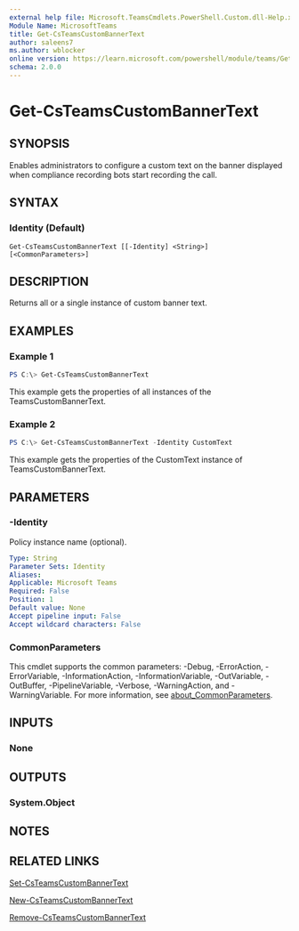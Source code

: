 ```yaml
---
external help file: Microsoft.TeamsCmdlets.PowerShell.Custom.dll-Help.xml
Module Name: MicrosoftTeams
title: Get-CsTeamsCustomBannerText
author: saleens7
ms.author: wblocker
online version: https://learn.microsoft.com/powershell/module/teams/Get-CsTeamsCustomBannerText
schema: 2.0.0
---
```



# Get-CsTeamsCustomBannerText

## SYNOPSIS

Enables administrators to configure a custom text on the banner displayed when compliance recording bots start recording the call. 

## SYNTAX

### Identity (Default)
```
Get-CsTeamsCustomBannerText [[-Identity] <String>] [<CommonParameters>]
```

## DESCRIPTION

Returns all or a single instance of custom banner text.


## EXAMPLES

### Example 1
```powershell
PS C:\> Get-CsTeamsCustomBannerText
```

This example gets the properties of all instances of the TeamsCustomBannerText.

### Example 2
```powershell
PS C:\> Get-CsTeamsCustomBannerText -Identity CustomText
```

This example gets the properties of the CustomText instance of TeamsCustomBannerText.

## PARAMETERS

### -Identity
Policy instance name (optional).

```yaml
Type: String
Parameter Sets: Identity
Aliases:
Applicable: Microsoft Teams
Required: False
Position: 1
Default value: None
Accept pipeline input: False
Accept wildcard characters: False
```

### CommonParameters
This cmdlet supports the common parameters: -Debug, -ErrorAction, -ErrorVariable, -InformationAction, -InformationVariable, -OutVariable, -OutBuffer, -PipelineVariable, -Verbose, -WarningAction, and -WarningVariable. For more information, see [about_CommonParameters](https://go.microsoft.com/fwlink/?LinkID=113216).


## INPUTS

### None

## OUTPUTS

### System.Object
## NOTES

## RELATED LINKS

[Set-CsTeamsCustomBannerText](Set-CsTeamsCustomBannerText.md)

[New-CsTeamsCustomBannerText](New-CsTeamsCustomBannerText.md)

[Remove-CsTeamsCustomBannerText](Remove-CsTeamsCustomBannerText.md)
